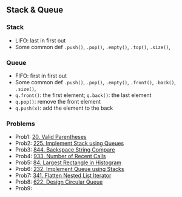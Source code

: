 ## Stack & Queue 

### Stack
- LIFO: last in first out
- Some common def `.push()`, `.pop()`, `.empty()`, `.top()`, `.size()`, 

### Queue
- FIFO: first in first out 
- Some common def `.push()`, `.pop()`, `.empty()`, `.front()`, `.back()`, `.size()`, 
- `q.front()`: the first element; `q.back()`: the last element
- `q.pop()`: remove the front element
- `q.push(x)`: add the element to the back

### Problems
- Prob1: [20. Valid Parentheses](https://leetcode.com/problems/valid-parentheses/description/)
- Prob2: [225. Implement Stack using Queues](https://leetcode.com/problems/implement-stack-using-queues/description/)
- Prob3: [844. Backspace String Compare](https://leetcode.com/problems/backspace-string-compare/description/) 
- Prob4: [933. Number of Recent Calls](https://leetcode.com/problems/number-of-recent-calls/description/)
- Prob5: [84. Largest Rectangle in Histogram](https://leetcode.com/problems/largest-rectangle-in-histogram/description/)
- Prob6: [232. Implement Queue using Stacks](https://leetcode.com/problems/implement-queue-using-stacks/description/)
- Prob7: [341. Flatten Nested List Iterator](https://leetcode.com/problems/flatten-nested-list-iterator/description/)
- Prob8: [622. Design Circular Queue](https://leetcode.com/problems/design-circular-queue/description/)
- Prob9: 